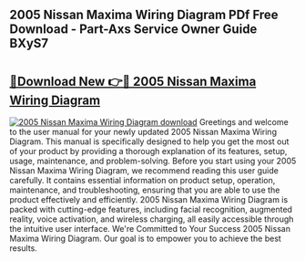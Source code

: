 ## 2005 Nissan Maxima Wiring Diagram PDf Free Download - Part-Axs Service Owner Guide BXyS7

# <h2><a href="http://dfnmyi.blite.top/?on=2005+Nissan+Maxima+Wiring+Diagram">🔗Download New 👉🔴 2005 Nissan Maxima Wiring Diagram</a></h2>

[![2005 Nissan Maxima Wiring Diagram download](https://i.imgur.com/lujVjoI.png)](http://dfnmyi.blite.top/?on=2005+Nissan+Maxima+Wiring+Diagram)
Greetings and welcome to the user manual for your newly updated 2005 Nissan Maxima Wiring Diagram. This manual is specifically designed to help you get the most out of your product by providing a thorough explanation of its features, setup, usage, maintenance, and problem-solving. Before you start using your 2005 Nissan Maxima Wiring Diagram, we recommend reading this user guide carefully. It contains essential information on product setup, operation, maintenance, and troubleshooting, ensuring that you are able to use the product effectively and efficiently. 2005 Nissan Maxima Wiring Diagram is packed with cutting-edge features, including facial recognition, augmented reality, voice activation, and wireless charging, all easily accessible through the intuitive user interface. We're Committed to Your Success 2005 Nissan Maxima Wiring Diagram. Our goal is to empower you to achieve the best results.
